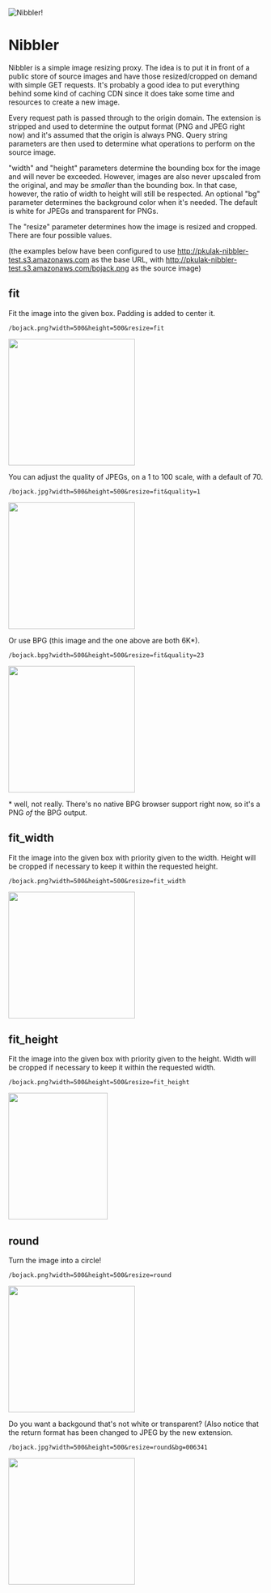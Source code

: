 ![Nibbler!](http://pkulak-nibbler-test.s3.amazonaws.com/nibbler.png)

Nibbler
=======

Nibbler is a simple image resizing proxy. The idea is to put it in front of a public store of source images and have
those resized/cropped on demand with simple GET requests. It's probably a good idea to put everything behind some kind
of caching CDN since it does take some time and resources to create a new image.

Every request path is passed through to the origin domain. The extension is stripped and used to determine the output
format (PNG and JPEG right now) and it's assumed that the origin is always PNG. Query string parameters are then used
to determine what operations to perform on the source image.

"width" and "height" parameters determine the bounding box for the image and will never be exceeded. However, images are
also never upscaled from the original, and may be _smaller_ than the bounding box. In that case, however, the ratio
of width to height will still be respected. An optional "bg" parameter determines the background color when it's needed.
The default is white for JPEGs and transparent for PNGs.

The "resize" parameter determines how the image is resized and cropped. There are four possible values.

(the examples below have been configured to use http://pkulak-nibbler-test.s3.amazonaws.com as the base URL, with
http://pkulak-nibbler-test.s3.amazonaws.com/bojack.png as the source image)

fit
---

Fit the image into the given box. Padding is added to center it.

    /bojack.png?width=500&height=500&resize=fit

<img src="http://pkulak-nibbler-test.s3.amazonaws.com/fit.png" width="250" height="250"/>

You can adjust the quality of JPEGs, on a 1 to 100 scale, with a default of 70.

    /bojack.jpg?width=500&height=500&resize=fit&quality=1

<img src="http://pkulak-nibbler-test.s3.amazonaws.com/fit_q1.jpg" width="250" height="250"/>

Or use BPG (this image and the one above are both 6K*).

    /bojack.bpg?width=500&height=500&resize=fit&quality=23

<img src="http://pkulak-nibbler-test.s3.amazonaws.com/bojack-bpg.png" width="250" height="250"/>

\* well, not really. There's no native BPG browser support right now, so it's a PNG _of_ the BPG output.

fit_width
---------

Fit the image into the given box with priority given to the width. Height will be cropped if necessary to keep it within
the requested height.

    /bojack.png?width=500&height=500&resize=fit_width

<img src="http://pkulak-nibbler-test.s3.amazonaws.com/fit_width.png" width="250" height="250"/>

fit_height
---------

Fit the image into the given box with priority given to the height. Width will be cropped if necessary to keep it within
the requested width.

    /bojack.png?width=500&height=500&resize=fit_height

<img src="http://pkulak-nibbler-test.s3.amazonaws.com/fit_height.png" width="196" height="250"/>

round
-----

Turn the image into a circle!

    /bojack.png?width=500&height=500&resize=round

<img src="http://pkulak-nibbler-test.s3.amazonaws.com/round.png" width="250" height="250"/>

Do you want a backgound that's not white or transparent? (Also notice that the return format has been changed to JPEG
by the new extension.

    /bojack.jpg?width=500&height=500&resize=round&bg=006341
    
<img src="http://pkulak-nibbler-test.s3.amazonaws.com/round_006341.jpg" width="250" height="250"/>